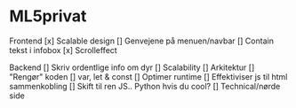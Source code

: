 # ML5privat

Frontend
[x] Scalable design
[] Genvejene på menuen/navbar
[] Contain tekst i infobox
[x] Scrolleffect

Backend
[] Skriv ordentlige info om dyr
[] Scalability
[] Arkitektur
[] "Rengør" koden
[] var, let & const
[] Optimer runtime
[] Effektiviser js til html sammenkobling
[] Skift til ren JS.. Python hvis du cool?
[] Technical/nørde side

